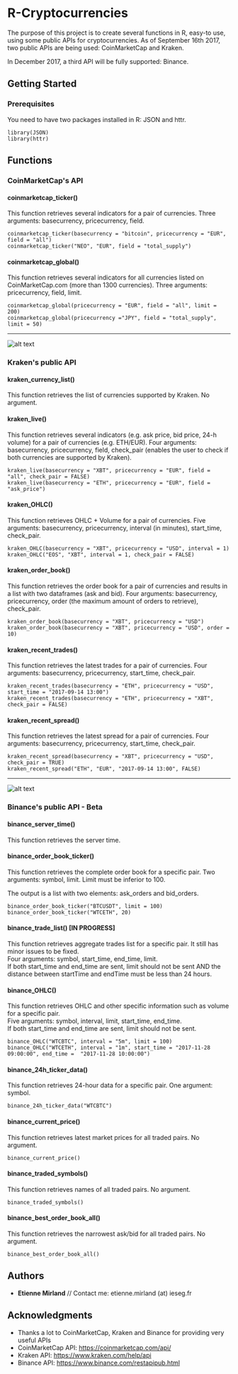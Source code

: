 # R-Cryptocurrencies

The purpose of this project is to create several functions in R, easy-to use, using some public APIs for cryptocurrencies.
As of September 16th 2017, two public APIs are being used: CoinMarketCap and Kraken.

In December 2017, a third API will be fully supported: Binance.

## Getting Started

### Prerequisites

You need to have two packages installed in R: JSON and httr.
```
library(JSON)
library(httr)
```

## Functions
### CoinMarketCap's API
#### coinmarketcap_ticker()
This function retrieves several indicators for a pair of currencies.
Three arguments: basecurrency, pricecurrency, field.

```
coinmarketcap_ticker(basecurrency = "bitcoin", pricecurrency = "EUR", field = "all")
coinmarketcap_ticker("NEO", "EUR", field = "total_supply")
```

#### coinmarketcap_global()
This function retrieves several indicators for all currencies listed on CoinMarketCap.com (more than 1300 currencies).
Three arguments: pricecurrency, field, limit.

```
coinmarketcap_global(pricecurrency = "EUR", field = "all", limit = 200)
coinmarketcap_global(pricecurrency ="JPY", field = "total_supply", limit = 50)
```

---------------------------------------


![alt text](http://bitcoinx.com/wp-content/uploads/2014/02/Kraken.jpg)
### Kraken's public API
#### kraken_currency_list()
This function retrieves the list of currencies supported by Kraken.
No argument.

#### kraken_live()
This function retrieves several indicators (e.g. ask price, bid price, 24-h volume) for a pair of currencies (e.g. ETH/EUR).
Four arguments: basecurrency, pricecurrency, field, check_pair (enables the user to check if both currencies are supported by Kraken).

```
kraken_live(basecurrency = "XBT", pricecurrency = "EUR", field = "all", check_pair = FALSE)
kraken_live(basecurrency = "ETH", pricecurrency = "EUR", field = "ask_price")
```
#### kraken_OHLC()
This function retrieves OHLC + Volume for a pair of currencies.
Five arguments: basecurrency, pricecurrency, interval (in minutes), start_time, check_pair.

```
kraken_OHLC(basecurrency = "XBT", pricecurrency = "USD", interval = 1)
kraken_OHLC("EOS", "XBT", interval = 1, check_pair = FALSE)
```
#### kraken_order_book()
This function retrieves the order book for a pair of currencies and results in a list with two dataframes (ask and bid).
Four arguments: basecurrency, pricecurrency, order (the maximum amount of orders to retrieve), check_pair.
```
kraken_order_book(basecurrency = "XBT", pricecurrency = "USD")
kraken_order_book(basecurrency = "XBT", pricecurrency = "USD", order = 10)
```

#### kraken_recent_trades()
This function retrieves the latest trades for a pair of currencies.
Four arguments: basecurrency, pricecurrency, start_time, check_pair.
```
kraken_recent_trades(basecurrency = "ETH", pricecurrency = "USD", start_time = "2017-09-14 13:00")
kraken_recent_trades(basecurrency = "ETH", pricecurrency = "XBT", check_pair = FALSE)
```

#### kraken_recent_spread()
This function retrieves the latest spread for a pair of currencies.
Four arguments: basecurrency, pricecurrency, start_time, check_pair.
```
kraken_recent_spread(basecurrency = "XBT", pricecurrency = "USD", check_pair = TRUE)
kraken_recent_spread("ETH", "EUR", "2017-09-14 13:00", FALSE)
```

---------------------------------------


![alt text](https://p13.zdassets.com/hc/settings_assets/1938355/115000012391/vDJ3jjZnVdU1CzsxaiuY6w-logo-en_svg-01.svg)

### Binance's public API - Beta
#### binance_server_time()
This function retrieves the server time.

#### binance_order_book_ticker()
This function retrieves the complete order book for a specific pair.
Two arguments: symbol, limit.
Limit must be inferior to 100.

The output is a list with two elements: ask_orders and bid_orders.

```
binance_order_book_ticker("BTCUSDT", limit = 100) 
binance_order_book_ticker("WTCETH", 20) 
```
#### binance_trade_list() [IN PROGRESS]
This function retrieves aggregate trades list for a specific pair. It still has minor issues to be fixed.<br />
Four arguments: symbol, start_time, end_time, limit.<br />
If both start_time and end_time are sent, limit should not be sent AND the distance between startTime and endTime must be less than 24 hours.

#### binance_OHLC()
This function retrieves OHLC and other specific information such as volume for a specific pair.<br />
Five arguments: symbol, interval, limit, start_time, end_time.<br />
If both start_time and end_time are sent, limit should not be sent.<br />

```
binance_OHLC("WTCBTC", interval = "5m", limit = 100)
binance_OHLC("WTCETH", interval = "1m", start_time = "2017-11-28 09:00:00", end_time =  "2017-11-28 10:00:00")
```
#### binance_24h_ticker_data()
This function retrieves 24-hour data for a specific pair.
One argument: symbol.
```
binance_24h_ticker_data("WTCBTC")
```
#### binance_current_price()
This function retrieves latest market prices for all traded pairs.
No argument.
```
binance_current_price()
```

#### binance_traded_symbols()
This function retrieves names of all traded pairs.
No argument.
```
binance_traded_symbols()
```
#### binance_best_order_book_all()
This function retrieves the narrowest ask/bid for all traded pairs.
No argument.
```
binance_best_order_book_all()
```

## Authors

* **Etienne Mirland**  // Contact me: etienne.mirland (at) ieseg.fr
## Acknowledgments

* Thanks a lot to CoinMarketCap, Kraken and Binance for providing very useful APIs
* CoinMarketCap API: https://coinmarketcap.com/api/
* Kraken API: https://www.kraken.com/help/api
* Binance API: https://www.binance.com/restapipub.html 
